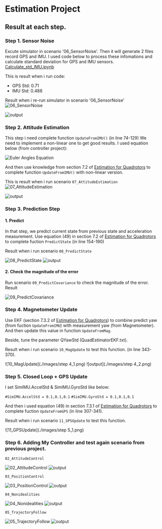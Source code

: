 # Estimation Project #

## Result at each step. ##

### Step 1. Sensor Noise ###

Excute simulator in scenario '06_SensorNoise'. Then it will generate 2 files record GPS and IMU.
I used code below to process these infomations and calculate standard deviation for GPS and IMU sensors.
 [Calculate_std_IMU.ipynb](./Calculate_std_IMU.ipynb)
 
 This is result when i run code:
 
 - GPS Std: 0.71
 - IMU Std: 0.488
 
 Result when i re-run simulator in scenario '06_SensorNoise'
 ![06_SensorNoise](./images/Step1_1.png)
 
 ![output](./images/step1_2.png)
 
### Step 2. Attitude Estimation ###

This step i need complete function `UpdateFromIMU()` (in line 74-129)
We need to implement a non-linear one to get good results. I used equation below (from controller project):

![Euler Angles Equation](./images/EulerAnglesEquation.gif)

And then use knowledge from section 7.2 of [Estimation for Quadrotors](https://www.overleaf.com/read/vymfngphcccj) to complete function `UpdateFromIMU()` with non-linear version.

This is result when i run scenario `07_AttitudeEstimation`
![07_AttitudeEstimation](./images/step2_1.png)

![output](./images/step2_2.png)

### Step 3. Prediction Step ###

#### 1. Predict ####

In that step, we predict current state from previous state and acceleration measurement.
Use equation (49) in section 7.2 of [Estimation for Quadrotors](https://www.overleaf.com/read/vymfngphcccj) to complete fuction `PredictState` (in line 154-190)

Result when i run scenario `08_PredictState`

![08_PredictState](./images/step3.png)
![output](./images/step3_2.png)

#### 2. Check the magnitude of the error ####

Run scenario `09_PredictCovariance` to check the magnitude of the error.
Result

![09_PredictCovariance](./images/step3_3.png)

### Step 4. Magnetometer Update ###

Use EKF (section 7.3.2 of [Estimation for Quadrotors](./images/https://www.overleaf.com/read/vymfngphcccj)) to combine predict yaw (from fuction `UpdateFromIMU`) with measurement yaw (from Magnetometer). And then update this value in function `UpdateFromMag`.

Beside, tune the parameter QYawStd (QuadEstimatorEKF.txt).

Result when i run scenario `10_MagUpdate` to test this function. (in line 343-370).

![10_MagUpdate](./images/step 4_1.png)
![output](./images/step 4_2.png)

### Step 5. Closed Loop + GPS Update ###

I set SimIMU.AccelStd & SimIMU.GyroStd like below:

`#SimIMU.AccelStd = 0.1,0.1,0.1`
`#SimIMU.GyroStd = 0.1,0.1,0.1`

And then i used equation (49) in section 7.3.1  of [Estimation for Quadrotors](https://www.overleaf.com/read/vymfngphcccj) to complete fuction `UpdateFromGPS` (in line 307-341).

Result when i run scenario `11_GPSUpdate` to test this function.

![11_GPSUpdate](./images/step 5_1.png)

### Step 6. Adding My Controller and test again scenario from previous project. ###

`02_AttitudeControl`

![02_AttitudeControl](./images/02.png)
![output](./images/output_02.png)

`03_PositionControl`

![03_PositionControl](./images/03.png)
![output](./images/output_03.png)

`04_Nonidealities`

![04_Nonidealities](./images/04.png)
![output](./images/output_04.png)

`05_TrajectoryFollow`

![05_TrajectoryFollow](./images/05.png)
![output](./images/output_05.png)



